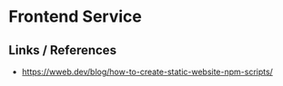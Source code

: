 # Frontend Service

## Links / References
* https://wweb.dev/blog/how-to-create-static-website-npm-scripts/
